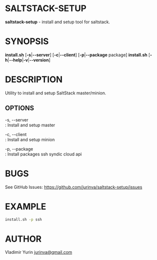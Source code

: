 SALTSTACK-SETUP
=======

**saltstack-setup** - install and setup tool for saltstack.

SYNOPSIS
========

**install.sh** \[**-s**|**--server**] \[**-c**|**--client**] \[**-p**|**--package** package]
**install.sh** \[**-h**|**--help**|**-v**|**--version**]

DESCRIPTION
===========

Utility to install and setup SaltStack master/minion.

OPTIONS
-------

-s, --server  
:    Install and setup master

-c, --client  
:    Install and setup minion

-p, --package  
:    Install packages ssh syndic cloud api

BUGS
====

See GitHub Issues: <https://github.com/jurinva/saltstack-setup/issues>

EXAMPLE
=======
```bash
install.sh -p ssh
```

AUTHOR
======

Vladimir Yurin <jurinva@gmail.com>

